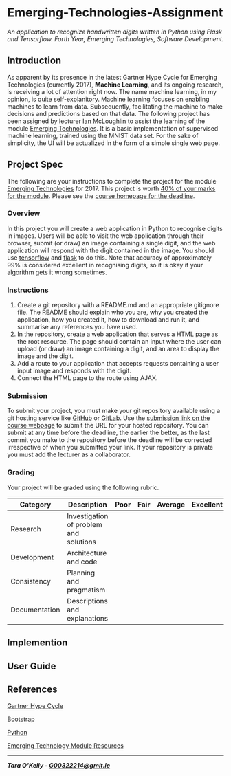 # Emerging-Technologies-Assignment

*An application to recognize handwritten digits written in Python using Flask and Tensorflow. Forth Year, Emerging Technologies, Software Development.*

## Introduction

As apparent by its presence in the latest Gartner Hype Cycle for Emerging Technologies (currently 2017), **Machine Learning**, and its ongoing research, is receiving a lot of attention right now. The name machine learning, in my opinion, is quite self-explanitory. Machine learning focuses on enabling machines to learn from data. Subsequently, facilitating the machine to make decisions and predictions based on that data. 
The following project has been assigned by lecturer [Ian McLoughlin](https://ianmcloughlin.github.io/) to assist the learning of the module [Emerging Technologies](https://emerging-technologies.github.io). It is a basic implementation of supervised machine learning, trained using the MNIST data set. For the sake of simplicity, the UI will be actualized in the form of a simple single web page.

## Project Spec

The following are your instructions to complete the project for the module [Emerging Technologies](https://emerging-technologies.github.io) for 2017.
This project is worth [40% of your marks for the module](https://emerging-technologies.github.io/#assessment-information).
Please see the [course homepage for the deadline](https://emerging-technologies.github.io/#submit-ca).

### Overview
In this project you will create a web application in Python to recognise digits in images.
Users will be able to visit the web application through their browser, submit (or draw) an image containing a single digit, and the web application will respond with the digit contained in the image.
You should use [tensorflow](https://www.tensorflow.org/) and [flask](http://flask.pocoo.org/) to do this.
Note that accuracy of approximately 99% is considered excellent in recognising digits, so it is okay if your algorithm gets it wrong sometimes.

### Instructions
1. Create a git repository with a README.md and an appropriate gitignore file. The README should explain who you are, why you created the application, how you created it, how to download and run it, and summarise any references you have used.
2. In the repository, create a web application that serves a HTML page as the root resource. The page should contain an input where the user can upload (or draw) an image containing a digit, and an area to display the image and the digit.
3. Add a route to your application that accepts requests containing a user input image and responds with the digit.
4. Connect the HTML page to the route using AJAX.

### Submission
To submit your project, you must make your git repository available using a git hosting service like [GitHub](https://github.com/) or [GitLab](https://gitlab.com).
Use the [submission link on the course webpage](https://emerging-technologies.github.io/#submit-ca) to submit the URL for your hosted repository.
You can submit at any time before the deadline, the earlier the better, as the last commit you make to the repository before the deadline will be corrected irrespective of when you submitted your link.
If your repository is private you must add the lecturer as a collaborator.

### Grading 
Your project will be graded using the following rubric.

| Category      | Description                            | Poor | Fair | Average | Excellent | Distinct |
|---------------|----------------------------------------|------|------|---------|-----------|----------|
| Research      | Investigation of problem and solutions | | | | | |
| Development   | Architecture and code                  | | | | | |
| Consistency   | Planning and pragmatism                | | | | | |
| Documentation | Descriptions and explanations          | | | | | |

## Implemention

## User Guide

## References

[Gartner Hype Cycle](https://www.gartner.com/smarterwithgartner/top-trends-in-the-gartner-hype-cycle-for-emerging-technologies-2017/)

[Bootstrap](http://getbootstrap.com/)

[Python](https://www.python.org/)

[Emerging Technology Module Resources](https://emerging-technologies.github.io/)

-----

__*Tara O'Kelly - G00322214@gmit.ie*__